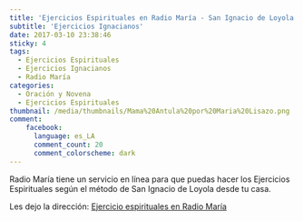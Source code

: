 ```yaml
---
title: 'Ejercicios Espirituales en Radio María - San Ignacio de Loyola'
subtitle: 'Ejercicios Ignacianos'
date: 2017-03-10 23:38:46
sticky: 4
tags:
  - Ejercicios Espirituales
  - Ejercicios Ignacianos
  - Radio María
categories:
  - Oración y Novena
  - Ejercicios Espirituales
thumbnail: /media/thumbnails/Mama%20Antula%20por%20Maria%20Lisazo.png
comment:
    facebook:
      language: es_LA
      comment_count: 20
      comment_colorscheme: dark    
---
```


Radio María tiene un servicio en línea para que puedas hacer los Ejercicios Espirituales según el método de San Ignacio de Loyola desde tu casa.

Les dejo la dirección: [Ejercicio espirituales en Radio María](http://radiomaria.org.ar/programacion/category/ejercicios-ignacianos-2017/)
